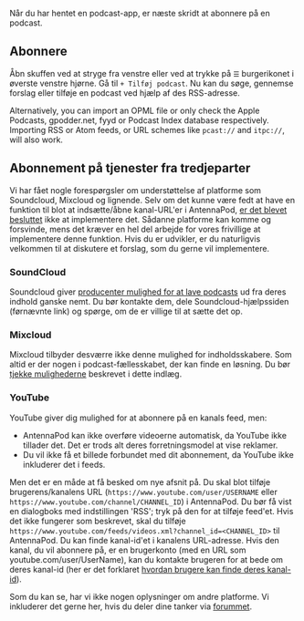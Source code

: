 Når du har hentet en podcast-app, er næste skridt at abonnere på en podcast.

## Abonnere

Åbn skuffen ved at stryge fra venstre eller ved at trykke på `☰` burgerikonet i øverste venstre hjørne. Gå til `+ Tilføj podcast`. Nu kan du søge, gennemse forslag eller tilføje en podcast ved hjælp af des RSS-adresse.

Alternatively, you can import an OPML file or only check the Apple Podcasts, gpodder.net, fyyd or Podcast Index database respectively. Importing RSS or Atom feeds, or URL schemes like `pcast://` and `itpc://`, will also work.

## Abonnement på tjenester fra tredjeparter

Vi har fået nogle forespørgsler om understøttelse af platforme som Soundcloud, Mixcloud og lignende. Selv om det kunne være fedt at have en funktion til blot at indsætte/åbne kanal-URL'er i AntennaPod, [er det blevet besluttet](https://github.com/AntennaPod/AntennaPod/issues/1297) ikke at implementere det. Sådanne platforme kan komme og forsvinde, mens det kræver en hel del arbejde for vores frivillige at implementere denne funktion. Hvis du er udvikler, er du naturligvis velkommen til at diskutere et forslag, som du gerne vil implementere.

### SoundCloud

Soundcloud giver [producenter mulighed for at lave podcasts](https://help.soundcloud.com/hc/en-us/articles/115003451347-Adding-tracks-to-your-RSS-feed) ud fra deres indhold ganske nemt. Du bør kontakte dem, dele Soundcloud-hjælpssiden (førnævnte link) og spørge, om de er villige til at sætte det op.

### Mixcloud

Mixcloud tilbyder desværre ikke denne mulighed for indholdsskabere. Som altid er der nogen i podcast-fællesskabet, der kan finde en løsning. Du bør [tjekke mulighederne](https://www.openparenthesis.org/2015/01/05/mixcloud-to-rss-with-enclosures) beskrevet i dette indlæg.

### YouTube

YouTube giver dig mulighed for at abonnere på en kanals feed, men:

- AntennaPod kan ikke overføre videoerne automatisk, da YouTube ikke tillader det. Det er trods alt deres forretningsmodel at vise reklamer.
- Du vil ikke få et billede forbundet med dit abonnement, da YouTube ikke inkluderer det i feeds.

Men det er en måde at få besked om nye afsnit på. Du skal blot tilføje brugerens/kanalens URL (`https://www.youtube.com/user/USERNAME` eller `https://www.youtube.com/channel/CHANNEL_ID`) i AntennaPod. Du bør få vist en dialogboks med indstillingen 'RSS'; tryk på den for at tilføje feed'et. Hvis det ikke fungerer som beskrevet, skal du tilføje `https://www.youtube.com/feeds/videos.xml?channel_id=<CHANNEL_ID>` til AntennaPod. Du kan finde kanal-id'et i kanalens URL-adresse. Hvis den kanal, du vil abonnere på, er en brugerkonto (med en URL som youtube.com/user/UserName), kan du kontakte brugeren for at bede om deres kanal-id (her er det forklaret [hvordan brugere kan finde deres kanal-id](https://support.google.com/youtube/answer/3250431?hl=en)).

Som du kan se, har vi ikke nogen oplysninger om andre platforme. Vi inkluderer det gerne her, hvis du deler dine tanker via [forummet](https://forum.antennapod.org/).
